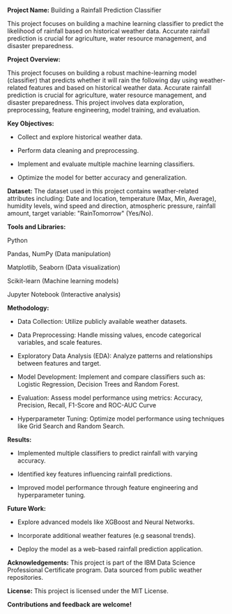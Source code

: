 **Project Name:** Building a Rainfall Prediction Classifier
 
This project focuses on building a machine learning classifier to predict the likelihood of rainfall based on historical weather data. Accurate rainfall prediction is crucial for agriculture, water resource management, and disaster preparedness.

**Project Overview:**

This project focuses on building a robust machine-learning model (classifier) that predicts whether it will rain the following day using weather-related features and based on historical weather data. Accurate rainfall prediction is crucial for agriculture, water resource management, and disaster preparedness.
This project involves data exploration, preprocessing, feature engineering, model training, and evaluation.

**Key Objectives:**

- Collect and explore historical weather data.

- Perform data cleaning and preprocessing.

- Implement and evaluate multiple machine learning classifiers.

- Optimize the model for better accuracy and generalization.

**Dataset:** The dataset used in this project contains weather-related attributes including: Date and location, temperature (Max, Min, Average), humidity levels, wind speed and direction, atmospheric pressure, rainfall amount, target variable: "RainTomorrow" (Yes/No).

**Tools and Libraries:**

Python

Pandas, NumPy (Data manipulation)

Matplotlib, Seaborn (Data visualization)

Scikit-learn (Machine learning models)

Jupyter Notebook (Interactive analysis)

**Methodology:**

- Data Collection: Utilize publicly available weather datasets.

- Data Preprocessing: Handle missing values, encode categorical variables, and scale features.

- Exploratory Data Analysis (EDA): Analyze patterns and relationships between features and target.

- Model Development: Implement and compare classifiers such as: Logistic Regression, Decision Trees and Random Forest.

- Evaluation: Assess model performance using metrics: Accuracy, Precision, Recall, F1-Score and ROC-AUC Curve

- Hyperparameter Tuning: Optimize model performance using techniques like Grid Search and Random Search.

**Results:**

- Implemented multiple classifiers to predict rainfall with varying accuracy.

- Identified key features influencing rainfall predictions.

- Improved model performance through feature engineering and hyperparameter tuning.

**Future Work:**

- Explore advanced models like XGBoost and Neural Networks.

- Incorporate additional weather features (e.g seasonal trends).

- Deploy the model as a web-based rainfall prediction application.

**Acknowledgements:** This project is part of the IBM Data Science Professional Certificate program. Data sourced from public weather repositories.

**License:** This project is licensed under the MIT License.

**Contributions and feedback are welcome!**


